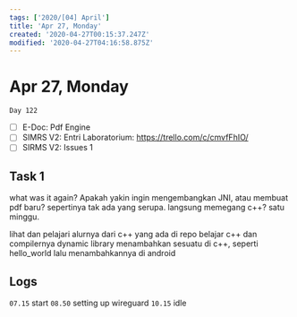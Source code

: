 ```yaml
---
tags: ['2020/[04] April']
title: 'Apr 27, Monday'
created: '2020-04-27T00:15:37.247Z'
modified: '2020-04-27T04:16:58.875Z'
---
```


# Apr 27, Monday

`Day 122`

- [ ] E-Doc: Pdf Engine
- [ ] SIMRS V2: Entri Laboratorium: https://trello.com/c/cmvfFhIO/
- [ ] SIRMS V2: Issues 1

## Task 1
what was it again?
Apakah yakin ingin mengembangkan JNI, atau membuat pdf baru? sepertinya tak ada yang serupa. langsung memegang c++?
satu minggu.

lihat dan pelajari alurnya dari c++ yang ada di repo
belajar c++ dan compilernya
dynamic library
menambahkan sesuatu di c++, seperti hello_world lalu menambahkannya di android



## Logs
`07.15` start
`08.50` setting up wireguard
`10.15` idle
